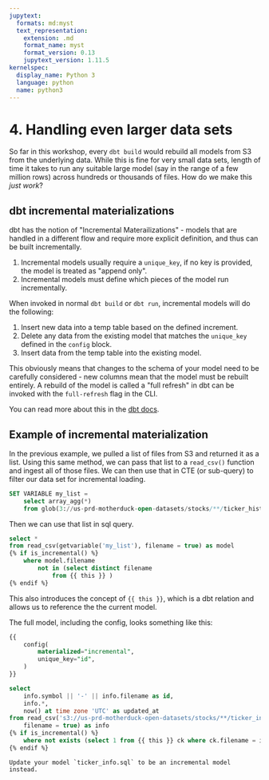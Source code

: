 ```yaml
---
jupytext:
  formats: md:myst
  text_representation:
    extension: .md
    format_name: myst
    format_version: 0.13
    jupytext_version: 1.11.5
kernelspec:
  display_name: Python 3
  language: python
  name: python3
---
```


# 4. Handling even larger data sets

So far in this workshop, every `dbt build` would rebuild all models from S3 from the underlying data. While this is fine for very small data sets, length of time it takes to run any suitable large model (say in the range of a few million rows) across hundreds or thousands of files. How do we make this _just work_?

## dbt incremental materializations

dbt has the notion of "Incremental Materailizations" - models that are handled in a different flow and require more explicit definition, and thus can be built incrementally.

1. Incremental models usually require a `unique_key`, if no key is provided, the model is treated as "append only". 
2. Incremental models must define which pieces of the model run incrementally.

When invoked in normal `dbt build` or `dbt run`, incremental models will do the following:

1. Insert new data into a temp table based on the defined increment.
2. Delete any data from the existing model that matches the `unique_key` defined in the `config` block.
3. Insert data from the temp table into the existing model.

This obviously means that changes to the schema of your model need to be carefully considered - new columns mean that the model must be rebuilt entirely. A rebuild of the model is called a "full refresh" in dbt can be invoked with the `full-refresh` flag in the CLI. 

You can read more about this in the [dbt docs](https://docs.getdbt.com/docs/build/incremental-models#configure-incremental-materializations).

## Example of incremental materialization

In the previous example, we pulled a list of files from S3 and returned it as a list. Using this same method, we can pass that list to a `read_csv()` function and ingest all of those files. We can then use that in CTE (or sub-query) to filter our data set for incremental loading.

```sql
SET VARIABLE my_list =
    select array_agg(*)
    from glob(3://us-prd-motherduck-open-datasets/stocks/**/ticker_history_*.csv);
```

Then we can use that list in sql query.

```sql
select *
from read_csv(getvariable('my_list'), filename = true) as model
{% if is_incremental() %}
    where model.filename 
        not in (select distinct filename 
            from {{ this }} )
{% endif %}
```

This also introduces the concept of `{{ this }}`, which is a dbt relation and allows us to reference the the current model.

The full model, including the config, looks something like this:

```sql
{{
    config(
        materialized="incremental",
        unique_key="id",
    )
}}

select
    info.symbol || '-' || info.filename as id,
    info.*,
    now() at time zone 'UTC' as updated_at
from read_csv('s3://us-prd-motherduck-open-datasets/stocks/**/ticker_info_*.csv',
    filename = true) as info
{% if is_incremental() %}
    where not exists (select 1 from {{ this }} ck where ck.filename = info.filename)
{% endif %}
```

```{admonition} Exercise 4.1
Update your model `ticker_info.sql` to be an incremental model instead.
```
